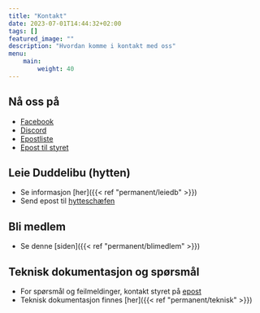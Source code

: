 ```yaml
---
title: "Kontakt"
date: 2023-07-01T14:44:32+02:00
tags: []
featured_image: ""
description: "Hvordan komme i kontakt med oss"
menu:
    main:
        weight: 40
---
```


## Nå oss på

- [Facebook](https://www.facebook.com/studentspeider)
- [Discord](https://discord.gg/hFsm2v44ck)
- [Epostliste](https://groups.google.com/a/tssg.no/d/forum/tssg/join)
- [Epost til styret](mailto:styret@tssg.no)

## Leie Duddelibu (hytten)

- Se informasjon [her]({{< ref "permanent/leiedb" >}})
- Send epost til [hytteschæfen](mailto:duddelibu@tssg.no)

## Bli medlem

- Se denne [siden]({{< ref "permanent/blimedlem" >}})

## Teknisk dokumentasjon og spørsmål

- For spørsmål og feilmeldinger, kontakt styret på [epost](mailto:styret@tssg.no)
- Teknisk dokumentasjon finnes [her]({{< ref "permanent/teknisk" >}})
